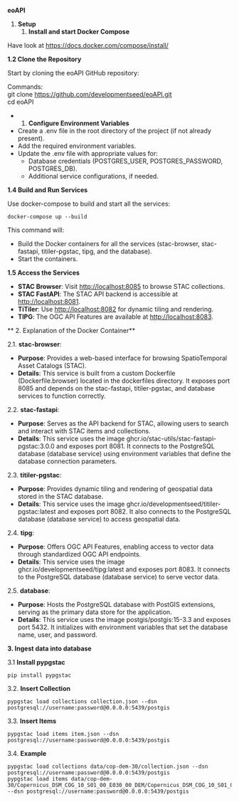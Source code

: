 **eoAPI**

1. **Setup**
    1. **Install and start Docker Compose**

Have look at <https://docs.docker.com/compose/install/>

**1.2 Clone the Repository**

Start by cloning the eoAPI GitHub repository:  

Commands:  
git clone <https://github.com/developmentseed/eoAPI.git>  
cd eoAPI

- 1. **Configure Environment Variables**
- Create a .env file in the root directory of the project (if not already present).
- Add the required environment variables.
- Update the .env file with appropriate values for:
  - Database credentials (POSTGRES_USER, POSTGRES_PASSWORD, POSTGRES_DB).
  - Additional service configurations, if needed.

**1.4 Build and Run Services**

Use docker-compose to build and start all the services:

``` 
docker-compose up --build
``` 

This command will:

- Build the Docker containers for all the services (stac-browser, stac-fastapi, titiler-pgstac, tipg, and the database).
- Start the containers.

**1.5 Access the Services**

- **STAC Browser**: Visit <http://localhost:8085> to browse STAC collections.
- **STAC FastAPI**: The STAC API backend is accessible at <http://localhost:8081>.
- **TiTiler**: Use <http://localhost:8082> for dynamic tiling and rendering.
- **TIPG**: The OGC API Features are available at <http://localhost:8083>.

** 2. Explanation of the Docker Container**

2.1. **stac-browser**:

- **Purpose**: Provides a web-based interface for browsing SpatioTemporal Asset Catalogs (STAC).
- **Details**: This service is built from a custom Dockerfile (Dockerfile.browser) located in the dockerfiles directory. It exposes port 8085 and depends on the stac-fastapi, titiler-pgstac, and database services to function correctly.

2.2. **stac-fastapi**:

- **Purpose**: Serves as the API backend for STAC, allowing users to search and interact with STAC items and collections.
- **Details**: This service uses the image ghcr.io/stac-utils/stac-fastapi-pgstac:3.0.0 and exposes port 8081. It connects to the PostgreSQL database (database service) using environment variables that define the database connection parameters.

2.3. **titiler-pgstac**:

- **Purpose**: Provides dynamic tiling and rendering of geospatial data stored in the STAC database.
- **Details**: This service uses the image ghcr.io/developmentseed/titiler-pgstac:latest and exposes port 8082. It also connects to the PostgreSQL database (database service) to access geospatial data.

2.4. **tipg**:

- **Purpose**: Offers OGC API Features, enabling access to vector data through standardized OGC API endpoints.
- **Details**: This service uses the image ghcr.io/developmentseed/tipg:latest and exposes port 8083. It connects to the PostgreSQL database (database service) to serve vector data.

2.5. **database**:

- **Purpose**: Hosts the PostgreSQL database with PostGIS extensions, serving as the primary data store for the application.
- **Details**: This service uses the image postgis/postgis:15-3.3 and exposes port 5432. It initializes with environment variables that set the database name, user, and password.


**3. Ingest data into database**

3.1 **Install pypgstac**

``` 
pip install pypgstac
``` 

3.2. **Insert Collection**

``` 
pypgstac load collections collection.json --dsn postgresql://username:password@0.0.0.0:5439/postgis
``` 

3.3. **Insert Items**

``` 
pypgstac load items item.json --dsn postgresql://username:password@0.0.0.0:5439/postgis
``` 
3.4. **Example**

```
pypgstac load collections data/cop-dem-30/collection.json --dsn postgresql://username:password@0.0.0.0:5439/postgis
pypgstac load items data/cop-dem-30/Copernicus_DSM_COG_10_S01_00_E030_00_DEM/Copernicus_DSM_COG_10_S01_00_E030_00_DEM.json --dsn postgresql://username:password@0.0.0.0:5439/postgis
```
